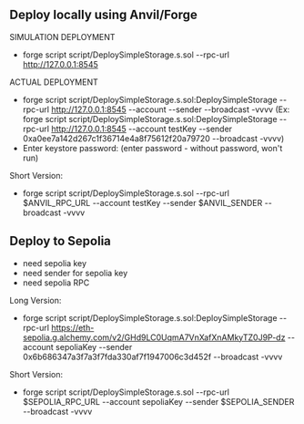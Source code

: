 ## Deploy locally using Anvil/Forge

SIMULATION DEPLOYMENT

* forge script script/DeploySimpleStorage.s.sol --rpc-url http://127.0.0.1:8545 

ACTUAL DEPLOYMENT

* forge script script/DeploySimpleStorage.s.sol:DeploySimpleStorage --rpc-url http://127.0.0.1:8545 --account <keyname> --sender <senderaddress> --broadcast -vvvv
(Ex: forge script script/DeploySimpleStorage.s.sol:DeploySimpleStorage --rpc-url http://127.0.0.1:8545 --account testKey --sender 0xa0ee7a142d267c1f36714e4a8f75612f20a79720 --broadcast -vvvv)
* Enter keystore password:
(enter password - without password, won't run)

Short Version:

* forge script script/DeploySimpleStorage.s.sol --rpc-url $ANVIL_RPC_URL --account testKey --sender $ANVIL_SENDER --broadcast -vvvv

## Deploy to Sepolia

* need sepolia key 
* need sender for sepolia key
* need sepolia RPC

Long Version:

* forge script script/DeploySimpleStorage.s.sol:DeploySimpleStorage --rpc-url https://eth-sepolia.g.alchemy.com/v2/GHd9LC0UqmA7VnXafXnAMkyTZ0J9P-dz --account sepoliaKey --sender 0x6b686347a3f7a3f7fda330af7f1947006c3d452f --broadcast -vvvv

Short Version:

* forge script script/DeploySimpleStorage.s.sol --rpc-url $SEPOLIA_RPC_URL --account sepoliaKey --sender $SEPOLIA_SENDER --broadcast -vvvv

